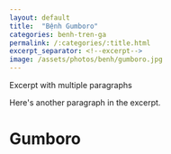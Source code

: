 ```yaml
---
layout: default
title:  "Bệnh Gumboro"
categories: benh-tren-ga
permalink: /:categories/:title.html
excerpt_separator: <!--excerpt-->
image: /assets/photos/benh/gumboro.jpg
---
```

Excerpt with multiple paragraphs

Here's another paragraph in the excerpt.
<!--excerpt-->
# Gumboro